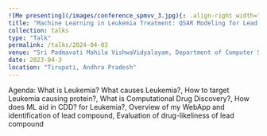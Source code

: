 ```yaml
---
![Me presenting](/images/conference_spmvv_3.jpg){: .align-right width="300px"}
title: "Machine Learning in Leukemia Treatment: QSAR Modeling for Lead Compound Identification"
collection: talks
type: "Talk"
permalink: /talks/2024-04-03
venue: "Sri Padmavati Mahila VishwaVidyalayam, Department of Computer Science"
date: 2023-04-3
location: "Tirupati, Andhra Pradesh"
---
```

Agenda: What is Leukemia? What causes Leukemia?, How to target Leukemia causing protein?, What is Computational Drug Discovery?, How does ML aid in CDD? for Leukemia?, Overview of my WebApp and identification of lead compound, Evaluation of drug-likeliness of lead compound
